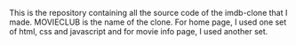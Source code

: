 This is the repository containing all the source code of the imdb-clone that I made. MOVIECLUB is the name of the clone.
For home page, I used one set of html, css and javascript and for movie info page, I used another set.
